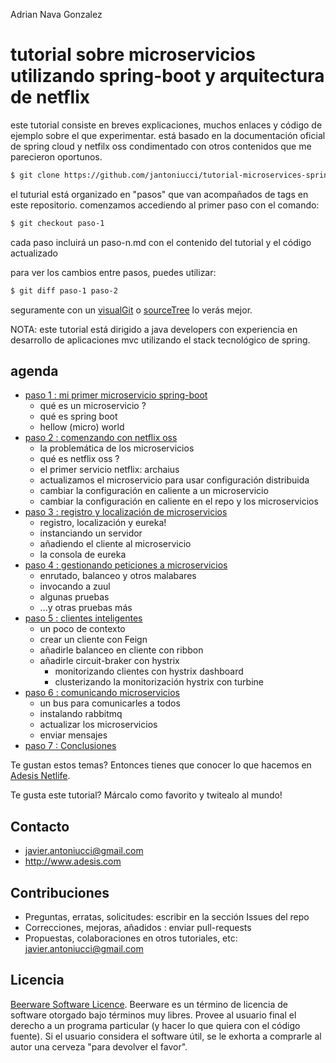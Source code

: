 Adrian Nava Gonzalez

# tutorial sobre microservicios utilizando spring-boot y arquitectura de netflix

este tutorial consiste en breves explicaciones, muchos enlaces y código de ejemplo sobre el que experimentar. está basado en la documentación oficial de spring cloud y netfilx oss condimentado con otros contenidos que me parecieron oportunos.

```sh
$ git clone https://github.com/jantoniucci/tutorial-microservices-spring-boot-netflix.git
```
el tuturial está organizado en "pasos" que van acompañados de tags en este repositorio. comenzamos accediendo al primer paso con el comando:
```sh
$ git checkout paso-1
```

cada paso incluirá un paso-n.md con el contenido del tutorial y el código actualizado

para ver los cambios entre pasos, puedes utilizar:
```sh
$ git diff paso-1 paso-2
```
seguramente con un [visualGit](https://github.com/pvginkel/VisualGit) o [sourceTree](http://www.sourcetreeapp.com/) lo verás mejor.

NOTA: este tutorial está dirigido a java developers con experiencia en desarrollo de aplicaciones mvc utilizando el stack tecnológico de spring. 

## agenda
 - [paso 1 : mi primer microservicio spring-boot](paso-1.md)
   - qué es un microservicio ?
   - qué es spring boot
   - hellow (micro) world
 - [paso 2 : comenzando con netflix oss](paso-2.md)
    - la problemática de los microservicios
    - qué es netflix oss ?
    - el primer servicio netflix: archaius
    - actualizamos el microservicio para usar configuración distribuida
    - cambiar la configuración en caliente a un microservicio
    - cambiar la configuración en caliente en el repo y los microservicios
 - [paso 3 : registro y localización de microservicios](paso-3.md)
    - registro, localización y eureka!
    - instanciando un servidor
    - añadiendo el cliente al microservicio
    - la consola de eureka
 - [paso 4 : gestionando peticiones a microservicios](paso-4.md)
    - enrutado, balanceo y otros malabares
    - invocando a zuul
    - algunas pruebas
    - ...y otras pruebas más
 - [paso 5 : clientes inteligentes](paso-5.md)
    - un poco de contexto
    - crear un cliente con Feign
    - añadirle balanceo en cliente con ribbon
    - añadirle circuit-braker con hystrix
      -  monitorizando clientes con hystrix dashboard
      - clusterizando la monitorización hystrix con turbine
 - [paso 6 : comunicando microservicios](paso-6.md)
    -  un bus para comunicarles a todos
    -  instalando rabbitmq
    -  actualizar los microservicios
    -  enviar mensajes
 - [paso 7 : Conclusiones](paso-7.md)

Te gustan estos temas? Entonces tienes que conocer lo que hacemos en [Adesis Netlife](http://www.adesis.com).

Te gusta este tutorial? Márcalo como favorito y twitealo al mundo!

## Contacto
 * [javier.antoniucci@gmail.com](mailto:javier.antoniucci@gmail.com)
 * http://www.adesis.com
 
## Contribuciones
 * Preguntas, erratas, solicitudes: escribir en la sección Issues del repo
 * Correcciones, mejoras, añadidos : enviar pull-requests
 * Propuestas, colaboraciones en otros tutoriales, etc: javier.antoniucci@gmail.com

## Licencia
[Beerware Software Licence](http://en.wikipedia.org/wiki/Beerware). Beerware es un término de licencia de software otorgado bajo términos muy libres. Provee al usuario final el derecho a un programa particular (y hacer lo que quiera con el código fuente). Si el usuario considera el software útil, se le exhorta a comprarle al autor una cerveza "para devolver el favor".
